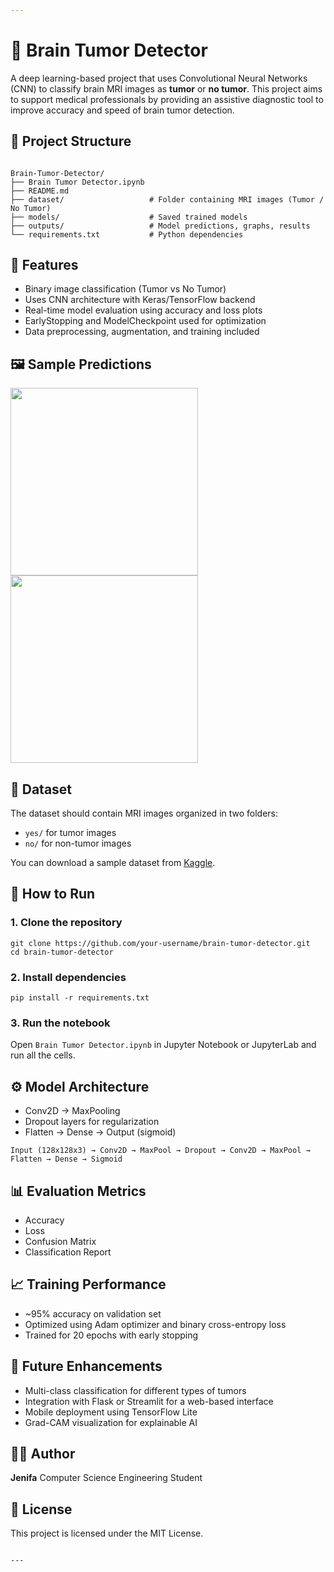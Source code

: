 ```yaml
---

```
# 🧠 Brain Tumor Detector

A deep learning-based project that uses Convolutional Neural Networks (CNN) to classify brain MRI images as **tumor** or **no tumor**. This project aims to support medical professionals by providing an assistive diagnostic tool to improve accuracy and speed of brain tumor detection.

## 📁 Project Structure

```

Brain-Tumor-Detector/
├── Brain Tumor Detector.ipynb
├── README.md
├── dataset/                   # Folder containing MRI images (Tumor / No Tumor)
├── models/                    # Saved trained models
├── outputs/                   # Model predictions, graphs, results
└── requirements.txt           # Python dependencies

````

## 🧠 Features

- Binary image classification (Tumor vs No Tumor)
- Uses CNN architecture with Keras/TensorFlow backend
- Real-time model evaluation using accuracy and loss plots
- EarlyStopping and ModelCheckpoint used for optimization
- Data preprocessing, augmentation, and training included

## 🖼️ Sample Predictions

<img src="https://via.placeholder.com/300x200?text=Tumor+Detected" width="300"/>
<img src="https://via.placeholder.com/300x200?text=No+Tumor" width="300"/>

## 📌 Dataset

The dataset should contain MRI images organized in two folders:
- `yes/` for tumor images
- `no/` for non-tumor images

You can download a sample dataset from [Kaggle](https://www.kaggle.com/navoneel/brain-mri-images-for-brain-tumor-detection).

## 🚀 How to Run

### 1. Clone the repository

```
git clone https://github.com/your-username/brain-tumor-detector.git
cd brain-tumor-detector
````

### 2. Install dependencies

```
pip install -r requirements.txt
```

### 3. Run the notebook

Open `Brain Tumor Detector.ipynb` in Jupyter Notebook or JupyterLab and run all the cells.

## ⚙️ Model Architecture

* Conv2D → MaxPooling
* Dropout layers for regularization
* Flatten → Dense → Output (sigmoid)

```
Input (128x128x3) → Conv2D → MaxPool → Dropout → Conv2D → MaxPool → Flatten → Dense → Sigmoid
```

## 📊 Evaluation Metrics

* Accuracy
* Loss
* Confusion Matrix
* Classification Report

## 📈 Training Performance

* \~95% accuracy on validation set
* Optimized using Adam optimizer and binary cross-entropy loss
* Trained for 20 epochs with early stopping

## 📌 Future Enhancements

* Multi-class classification for different types of tumors
* Integration with Flask or Streamlit for a web-based interface
* Mobile deployment using TensorFlow Lite
* Grad-CAM visualization for explainable AI

## 🧑‍💻 Author

**Jenifa**
Computer Science Engineering Student

## 📄 License

This project is licensed under the MIT License.

```

---
```


```
